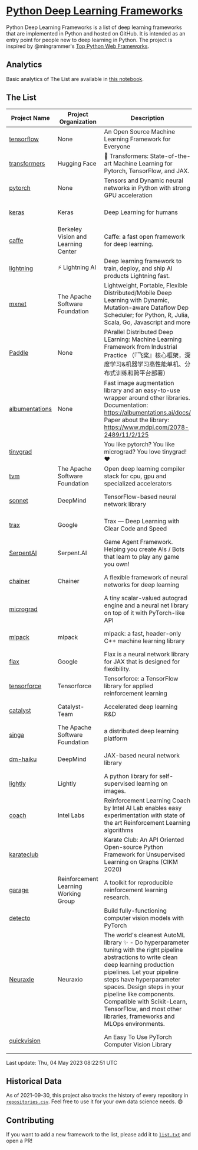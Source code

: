 # [Python Deep Learning Frameworks](https://www.github.com/shimst3r/python-deep-learning-frameworks)

Python Deep Learning Frameworks is a list of deep learning frameworks that are implemented in Python and hosted on GitHub. It is intended as an entry point for people new to deep learning in Python. The project is inspired by @mingrammer's [Top Python Web Frameworks](https://github.com/mingrammer/python-web-framework-stars).

## Analytics

Basic analytics of The List are available in [this notebook](./notebooks/development_over_time.ipynb).

## The List

| Project Name | Project Organization | Description | Stars | Forks | Open Issues | Last Commit |
| ------------ | -------------------- | ----------- | ----: | ----: | ----------: | ----------- |
| [tensorflow](https://tensorflow.org) | None | An Open Source Machine Learning Framework for Everyone | 174003 | 88235 | 2163 | 0 day(s) ago |
| [transformers](https://huggingface.co/transformers) | Hugging Face | 🤗 Transformers: State-of-the-art Machine Learning for Pytorch, TensorFlow, and JAX. | 97601 | 20188 | 683 | 0 day(s) ago |
| [pytorch](https://pytorch.org) | None | Tensors and Dynamic neural networks in Python with strong GPU acceleration | 66271 | 18223 | 11824 | 0 day(s) ago |
| [keras](http://keras.io/) | Keras | Deep Learning for humans | 58208 | 19330 | 392 | 0 day(s) ago |
| [caffe](http://caffe.berkeleyvision.org/) | Berkeley Vision and Learning Center | Caffe: a fast open framework for deep learning. | 33324 | 18986 | 1180 | 0 day(s) ago |
| [lightning](https://lightning.ai) | ⚡️ Lightning AI  | Deep learning framework to train, deploy, and ship AI products Lightning fast. | 22707 | 2868 | 650 | 0 day(s) ago |
| [mxnet](https://mxnet.apache.org) | The Apache Software Foundation | Lightweight, Portable, Flexible Distributed/Mobile Deep Learning with Dynamic, Mutation-aware Dataflow Dep Scheduler; for Python, R, Julia, Scala, Go, Javascript and more | 20393 | 6869 | 1994 | 0 day(s) ago |
| [Paddle](http://www.paddlepaddle.org/) | None | PArallel Distributed Deep LEarning: Machine Learning Framework from Industrial Practice （『飞桨』核心框架，深度学习&机器学习高性能单机、分布式训练和跨平台部署） | 20168 | 5143 | 1979 | 0 day(s) ago |
| [albumentations](https://albumentations.ai) | None | Fast image augmentation library and an easy-to-use wrapper around other libraries. Documentation:  https://albumentations.ai/docs/ Paper about the library: https://www.mdpi.com/2078-2489/11/2/125 | 11941 | 1503 | 362 | 0 day(s) ago |
| [tinygrad](https://github.com/geohot/tinygrad) |  | You like pytorch? You like micrograd? You love tinygrad! ❤️  | 11374 | 1055 | 45 | 0 day(s) ago |
| [tvm](https://tvm.apache.org/) | The Apache Software Foundation | Open deep learning compiler stack for cpu, gpu and specialized accelerators | 9564 | 3039 | 628 | 0 day(s) ago |
| [sonnet](https://sonnet.dev/) | DeepMind | TensorFlow-based neural network library | 9562 | 1354 | 34 | 2 day(s) ago |
| [trax](https://github.com/google/trax) | Google | Trax — Deep Learning with Clear Code and Speed | 7508 | 780 | 106 | 0 day(s) ago |
| [SerpentAI](http://serpent.ai) | Serpent.AI | Game Agent Framework. Helping you create AIs / Bots that learn to play any game you own! | 6485 | 770 | 2 | 2 day(s) ago |
| [chainer](https://chainer.org) | Chainer | A flexible framework of neural networks for deep learning | 5792 | 1388 | 12 | 1 day(s) ago |
| [micrograd](https://github.com/karpathy/micrograd) |  | A tiny scalar-valued autograd engine and a neural net library on top of it with PyTorch-like API | 4784 | 569 | 21 | 0 day(s) ago |
| [mlpack](https://www.mlpack.org/) | mlpack | mlpack: a fast, header-only C++ machine learning library | 4392 | 1494 | 41 | 1 day(s) ago |
| [flax](https://flax.readthedocs.io) | Google | Flax is a neural network library for JAX that is designed for flexibility. | 4294 | 499 | 138 | 0 day(s) ago |
| [tensorforce](https://github.com/tensorforce/tensorforce) | Tensorforce | Tensorforce: a TensorFlow library for applied reinforcement learning | 3236 | 538 | 34 | 1 day(s) ago |
| [catalyst](https://catalyst-team.com) | Catalyst-Team | Accelerated deep learning R&D | 3123 | 400 | 9 | 4 day(s) ago |
| [singa](https://github.com/apache/singa) | The Apache Software Foundation | a distributed deep learning platform | 2827 | 983 | 49 | 0 day(s) ago |
| [dm-haiku](https://dm-haiku.readthedocs.io) | DeepMind | JAX-based neural network library | 2469 | 207 | 95 | 0 day(s) ago |
| [lightly](https://docs.lightly.ai/self-supervised-learning/) | Lightly | A python library for self-supervised learning on images. | 2270 | 193 | 51 | 0 day(s) ago |
| [coach](https://intellabs.github.io/coach/) | Intel Labs | Reinforcement Learning Coach by Intel AI Lab enables easy experimentation with state of the art Reinforcement Learning algorithms | 2244 | 449 | 90 | 3 day(s) ago |
| [karateclub](https://karateclub.readthedocs.io) |  | Karate Club: An API Oriented Open-source Python Framework for Unsupervised Learning on Graphs (CIKM 2020) | 1883 | 229 | 3 | 0 day(s) ago |
| [garage](https://github.com/rlworkgroup/garage) | Reinforcement Learning Working Group | A toolkit for reproducible reinforcement learning research. | 1678 | 287 | 230 | 2 day(s) ago |
| [detecto](https://detecto.readthedocs.io/) |  | Build fully-functioning computer vision models with PyTorch | 587 | 104 | 44 | 15 day(s) ago |
| [Neuraxle](https://www.neuraxle.org/) | Neuraxio | The world's cleanest AutoML library ✨ - Do hyperparameter tuning with the right pipeline abstractions to write clean deep learning production pipelines. Let your pipeline steps have hyperparameter spaces. Design steps in your pipeline like components. Compatible with Scikit-Learn, TensorFlow, and most other libraries, frameworks and MLOps environments. | 564 | 58 | 43 | 9 day(s) ago |
| [quickvision](https://github.com/oke-aditya/quickvision) |  | An Easy To Use PyTorch Computer Vision Library | 49 | 5 | 19 | 64 day(s) ago |

Last update: Thu, 04 May 2023 08:22:51 UTC

## Historical Data

As of 2021-09-30, this project also tracks the history of every repository in [`repositories.csv`](./repositories.csv). Feel free to use it for your own data science needs. :smile:

## Contributing

If you want to add a new framework to the list, please add it to [`list.txt`](./python-deep-learning-frameworks/list.txt) and open a PR!